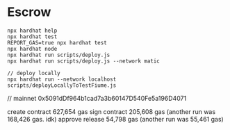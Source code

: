 # Escrow

```shell
npx hardhat help
npx hardhat test
REPORT_GAS=true npx hardhat test
npx hardhat node
npx hardhat run scripts/deploy.js
npx hardhat run scripts/deploy.js --network matic

// deploy locally
npx hardhat run --network localhost scripts/deployLocallyToTestFiume.js
```


// mainnet 0x5091dDf964b1cad7a3b60147D540Fe5a196D4071



create contract 627,654 gas
sign contract 205,608 gas (another run was 168,426 gas. idk)
approve release 54,798 gas (another run was 55,461 gas)